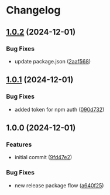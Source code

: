 # Changelog

## [1.0.2](https://github.com/ubiquity/ethers-decode-error/compare/v1.0.1...v1.0.2) (2024-12-01)


### Bug Fixes

* update package.json ([2aaf568](https://github.com/ubiquity/ethers-decode-error/commit/2aaf56864daaa6dcf5779a75f0ffb78069b349c8))

## [1.0.1](https://github.com/ubiquity/ethers-decode-error/compare/v1.0.0...v1.0.1) (2024-12-01)


### Bug Fixes

* added token for npm auth ([090d732](https://github.com/ubiquity/ethers-decode-error/commit/090d73261095bfc00590ebfd98cb47434c6fe207))

## 1.0.0 (2024-12-01)


### Features

* initial commit ([9fd47e2](https://github.com/ubiquity/ethers-decode-error/commit/9fd47e20aae2ea21ecd7b915f44272e5533b26ce))


### Bug Fixes

* new release package flow ([a640f25](https://github.com/ubiquity/ethers-decode-error/commit/a640f25306adc080fd70132013dc46e3c82510dc))
